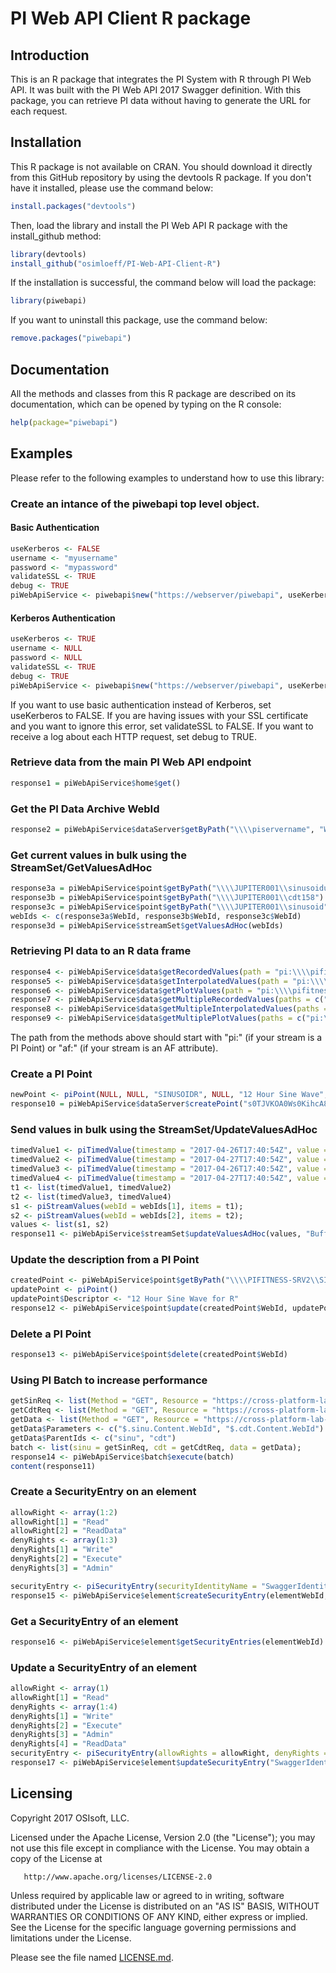 PI Web API Client R package
=========

## Introduction

This is an R package that integrates the PI System with R through PI Web API. It was built with the PI Web API 2017 Swagger definition. With this package, you can retrieve PI data without having to generate the URL for each request. 

## Installation

This R package is not available on CRAN. You should download it directly from this GitHub repository by using the devtools R package. If you don't have it installed, please use the command below:

```r
install.packages("devtools")
```

Then, load the library and install the PI Web API R package with the install_github method: 

```r
library(devtools)
install_github("osimloeff/PI-Web-API-Client-R")
```

If the installation is successful, the command below will load the package:

```r
library(piwebapi)
```

If you want to uninstall this package, use the command below:

```r
remove.packages("piwebapi")
```



## Documentation

All the methods and classes from this R package are described on its documentation, which can be opened by typing on the R console:

```r
help(package="piwebapi") 
```

## Examples

Please refer to the following examples to understand how to use this library: 


### Create an intance of the piwebapi top level object.

#### Basic Authentication
```r
useKerberos <- FALSE
username <- "myusername"
password <- "mypassword"
validateSSL <- TRUE
debug <- TRUE
piWebApiService <- piwebapi$new("https://webserver/piwebapi", useKerberos, username, password, validateSSL, debug)
```

#### Kerberos Authentication
```r
useKerberos <- TRUE
username <- NULL
password <- NULL
validateSSL <- TRUE
debug <- TRUE
piWebApiService <- piwebapi$new("https://webserver/piwebapi", useKerberos, username, password, validateSSL, debug)
```

If you want to use basic authentication instead of Kerberos, set useKerberos to FALSE.
If you are having issues with your SSL certificate and you want to ignore this error, set validateSSL to FALSE.
If you want to receive a log about each HTTP request, set debug to TRUE.

### Retrieve data from the main PI Web API endpoint

```r
response1 = piWebApiService$home$get()
```

### Get the PI Data Archive WebId

```r
response2 = piWebApiService$dataServer$getByPath("\\\\piservername", "WebId")
```


### Get current values in bulk using the StreamSet/GetValuesAdHoc

```r
response3a = piWebApiService$point$getByPath("\\\\JUPITER001\\sinusoidu")
response3b = piWebApiService$point$getByPath("\\\\JUPITER001\\cdt158")
response3c = piWebApiService$point$getByPath("\\\\JUPITER001\\sinusoid")
webIds <- c(response3a$WebId, response3b$WebId, response3c$WebId)
response3d = piWebApiService$streamSet$getValuesAdHoc(webIds)
```

### Retrieving PI data to an R data frame


```r
response4 <- piWebApiService$data$getRecordedValues(path = "pi:\\\\pifitness-srv2\\sinusoid", startTime = "y-2d", endTime = "t")
response5 <- piWebApiService$data$getInterpolatedValues(path = "pi:\\\\pifitness-srv2\\sinusoid", startTime = "y-2d", endTime = "t", interval = "1h")
response6 <- piWebApiService$data$getPlotValues(path = "pi:\\\\pifitness-srv2\\sinusoid", startTime = "y-2d", endTime = "t", intervals = 30)
response7 <- piWebApiService$data$getMultipleRecordedValues(paths = c("pi:\\\\pifitness-srv2\\sinusoid", "pi:\\\\pifitness-srv2\\sinusoidu"), startTime = "y-2d", endTime = "t")
response8 <- piWebApiService$data$getMultipleInterpolatedValues(paths = c("pi:\\\\pifitness-srv2\\sinusoid", "pi:\\\\pifitness-srv2\\sinusoidu"), startTime = "y-2d", endTime = "t", interval = "1h")
response9 <- piWebApiService$data$getMultiplePlotValues(paths = c("pi:\\\\pifitness-srv2\\sinusoid", "pi:\\\\pifitness-srv2\\sinusoidu"), startTime = "y-2d", endTime = "t", intervals = 30)
```

The path from the methods above should start with "pi:" (if your stream is a PI Point) or "af:" (if your stream is an AF attribute).



### Create a PI Point

```r
newPoint <- piPoint(NULL, NULL, "SINUSOIDR", NULL, "12 Hour Sine Wave", "classic", "Float32", NULL, NULL, NULL, NULL, NULL)
response10 = piWebApiService$dataServer$createPoint("s0TJVKOA0Ws0KihcA8rM1GogUElGSVRORVNTLVNSVjI", newPoint)
```


### Send values in bulk using the StreamSet/UpdateValuesAdHoc

```r
timedValue1 <- piTimedValue(timestamp = "2017-04-26T17:40:54Z", value = 30)
timedValue2 <- piTimedValue(timestamp = "2017-04-27T17:40:54Z", value = 31)
timedValue3 <- piTimedValue(timestamp = "2017-04-26T17:40:54Z", value = 32)
timedValue4 <- piTimedValue(timestamp = "2017-04-27T17:40:54Z", value = 33)
t1 <- list(timedValue1, timedValue2)
t2 <- list(timedValue3, timedValue4)
s1 <- piStreamValues(webId = webIds[1], items = t1);
s2 <- piStreamValues(webId = webIds[2], items = t2);
values <- list(s1, s2)
response11 <- piWebApiService$streamSet$updateValuesAdHoc(values, "BufferIfPossible", "Replace");
```

### Update the description from a PI Point

```r
createdPoint <- piWebApiService$point$getByPath("\\\\PIFITNESS-SRV2\\SINUSOIDR")
updatePoint <- piPoint()
updatePoint$Descriptor <- "12 Hour Sine Wave for R"
response12 <- piWebApiService$point$update(createdPoint$WebId, updatePoint)
```

### Delete a PI Point

```r
response13 <- piWebApiService$point$delete(createdPoint$WebId)
```

### Using PI Batch to increase performance

```r
getSinReq <- list(Method = "GET", Resource = "https://cross-platform-lab-uc2017.osisoft.com/piwebapi/points?path=\\\\pifitness-srv2\\sinusoid")
getCdtReq <- list(Method = "GET", Resource = "https://cross-platform-lab-uc2017.osisoft.com/piwebapi/points?path=\\\\pifitness-srv2\\cdt158")
getData <- list(Method = "GET", Resource = "https://cross-platform-lab-uc2017.osisoft.com/piwebapi/streamsets/value?webid={0}&webid={1}")
getData$Parameters <- c("$.sinu.Content.WebId", "$.cdt.Content.WebId")
getData$ParentIds <- c("sinu", "cdt")
batch <- list(sinu = getSinReq, cdt = getCdtReq, data = getData);
response14 <- piWebApiService$batch$execute(batch)
content(response11)
```

### Create a SecurityEntry on an element
```r
allowRight <- array(1:2)
allowRight[1] = "Read"
allowRight[2] = "ReadData"
denyRights <- array(1:3)
denyRights[1] = "Write"
denyRights[2] = "Execute"
denyRights[3] = "Admin"

securityEntry <- piSecurityEntry(securityIdentityName = "SwaggerIdentity", allowRights = as.list(allowRight), denyRights = as.list(denyRights))
response15 <- piWebApiService$element$createSecurityEntry(elementWebId, securityEntry, TRUE);
```

### Get a SecurityEntry of an element

```r
response16 <- piWebApiService$element$getSecurityEntries(elementWebId)
```

### Update a SecurityEntry of an element

```r
allowRight <- array(1)
allowRight[1] = "Read"
denyRights <- array(1:4)
denyRights[1] = "Write"
denyRights[2] = "Execute"
denyRights[3] = "Admin"
denyRights[4] = "ReadData"
securityEntry <- piSecurityEntry(allowRights = allowRight, denyRights = denyRights)
response17 <- piWebApiService$element$updateSecurityEntry("SwaggerIdentity", elementWebId, securityEntry, TRUE)
```


## Licensing
Copyright 2017 OSIsoft, LLC.

   Licensed under the Apache License, Version 2.0 (the "License");
   you may not use this file except in compliance with the License.
   You may obtain a copy of the License at

       http://www.apache.org/licenses/LICENSE-2.0

   Unless required by applicable law or agreed to in writing, software
   distributed under the License is distributed on an "AS IS" BASIS,
   WITHOUT WARRANTIES OR CONDITIONS OF ANY KIND, either express or implied.
   See the License for the specific language governing permissions and
   limitations under the License.
   
Please see the file named [LICENSE.md](LICENSE.md).
